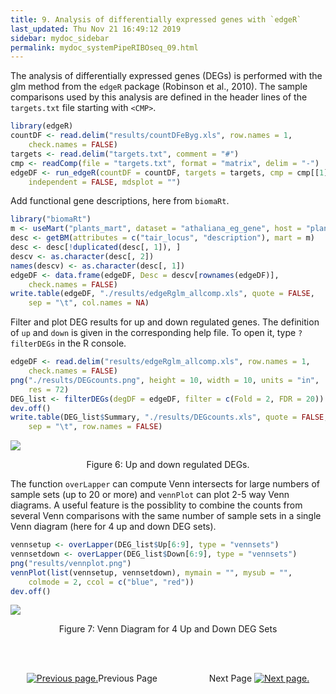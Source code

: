 ```yaml
---
title: 9. Analysis of differentially expressed genes with `edgeR`
last_updated: Thu Nov 21 16:49:12 2019
sidebar: mydoc_sidebar
permalink: mydoc_systemPipeRIBOseq_09.html
---
```


The analysis of differentially expressed genes (DEGs) is performed with the glm
method from the `edgeR` package (Robinson et al., 2010). The sample
comparisons used by this analysis are defined in the header lines of the
`targets.txt` file starting with `<CMP>`.


```r
library(edgeR)
countDF <- read.delim("results/countDFeByg.xls", row.names = 1, 
    check.names = FALSE)
targets <- read.delim("targets.txt", comment = "#")
cmp <- readComp(file = "targets.txt", format = "matrix", delim = "-")
edgeDF <- run_edgeR(countDF = countDF, targets = targets, cmp = cmp[[1]], 
    independent = FALSE, mdsplot = "")
```

Add functional gene descriptions, here from `biomaRt`. 


```r
library("biomaRt")
m <- useMart("plants_mart", dataset = "athaliana_eg_gene", host = "plants.ensembl.org")
desc <- getBM(attributes = c("tair_locus", "description"), mart = m)
desc <- desc[!duplicated(desc[, 1]), ]
descv <- as.character(desc[, 2])
names(descv) <- as.character(desc[, 1])
edgeDF <- data.frame(edgeDF, Desc = descv[rownames(edgeDF)], 
    check.names = FALSE)
write.table(edgeDF, "./results/edgeRglm_allcomp.xls", quote = FALSE, 
    sep = "\t", col.names = NA)
```

Filter and plot DEG results for up and down regulated genes. The definition of
`up` and `down` is given in the corresponding help file. To
open it, type `?filterDEGs` in the R console. 


```r
edgeDF <- read.delim("results/edgeRglm_allcomp.xls", row.names = 1, 
    check.names = FALSE)
png("./results/DEGcounts.png", height = 10, width = 10, units = "in", 
    res = 72)
DEG_list <- filterDEGs(degDF = edgeDF, filter = c(Fold = 2, FDR = 20))
dev.off()
write.table(DEG_list$Summary, "./results/DEGcounts.xls", quote = FALSE, 
    sep = "\t", row.names = FALSE)
```

![](./pages/mydoc/systemPipeRIBOseq_files/DEGcounts.png)
<div align="center">Figure 6: Up and down regulated DEGs.</div>

The function `overLapper` can compute Venn intersects for large
numbers of sample sets (up to 20 or more) and `vennPlot` can plot 2-5
way Venn diagrams. A useful feature is the possiblity to combine the counts
from several Venn comparisons with the same number of sample sets in a single
Venn diagram (here for 4 up and down DEG sets).


```r
vennsetup <- overLapper(DEG_list$Up[6:9], type = "vennsets")
vennsetdown <- overLapper(DEG_list$Down[6:9], type = "vennsets")
png("results/vennplot.png")
vennPlot(list(vennsetup, vennsetdown), mymain = "", mysub = "", 
    colmode = 2, ccol = c("blue", "red"))
dev.off()
```

![](./pages/mydoc/systemPipeRIBOseq_files/vennplot.png)
<div align="center">Figure 7: Venn Diagram for 4 Up and Down DEG Sets</div>

<br><br><center><a href="mydoc_systemPipeRIBOseq_08.html"><img src="images/left_arrow.png" alt="Previous page."></a>Previous Page &nbsp; &nbsp; &nbsp; &nbsp; &nbsp; &nbsp; &nbsp; &nbsp; &nbsp; &nbsp; Next Page
<a href="mydoc_systemPipeRIBOseq_10.html"><img src="images/right_arrow.png" alt="Next page."></a></center>
